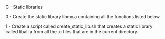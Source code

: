 C - Static libraries

0 - Create the static library libmy.a containing all the functions listed below

1 - Create a script called create_static_lib.sh that creates a static library called liball.a from all the .c files that are in the current directory.

